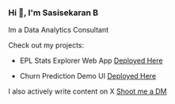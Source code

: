 ### Hi 👋, I'm Sasisekaran B
Im a Data Analytics Consultant

Check out my projects:


- EPL Stats Explorer Web App [Deployed Here](https://footballapp.streamlit.app/)

- Churn Prediction Demo UI [Deployed Here](https://churnpredicting.streamlit.app/)


I also actively write content on X [Shoot me a DM](https://twitter.com/freest_man)
